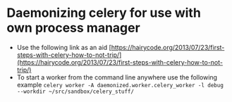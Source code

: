 # Daemonizing celery for use with own process manager


 * Use the following link as an aid
   [https://hairycode.org/2013/07/23/first-steps-with-celery-how-to-not-trip/](https://hairycode.org/2013/07/23/first-steps-with-celery-how-to-not-trip/)
 * To start a worker from the command line anywhere use the following example
   ``` celery worker -A daemonized.worker.celery_worker -l debug --workdir ~/src/sandbox/celery_stuff/ ```

